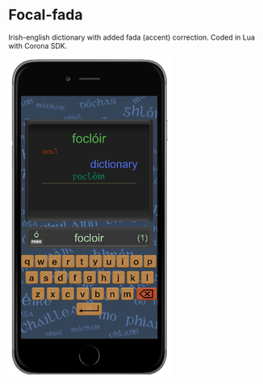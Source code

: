 # Focal-fada

Irish-english dictionary with added fada (accent) correction.
Coded in Lua with Corona SDK.


![img alt](https://github.com/Cuanshay/Focal-fada/blob/master/screen_shot.PNG?raw=true)
